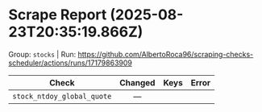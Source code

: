 # Scrape Report (2025-08-23T20:35:19.866Z)

Group: `stocks`  |  Run: https://github.com/AlbertoRoca96/scraping-checks-scheduler/actions/runs/17179863909

| Check | Changed | Keys | Error |
|---|:---:|:--|:--|
| `stock_ntdoy_global_quote` | — |  |  |
